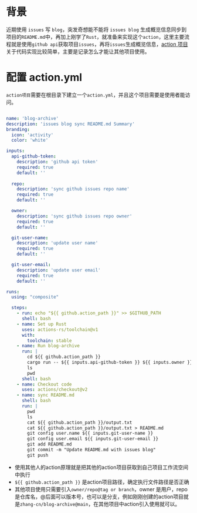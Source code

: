 # 背景
近期使用 `issues` 写 `blog`，突发奇想能不能将 `issues blog` 生成概览信息同步到项目的`README.md`中，再加上刚学了`Rust`，就准备来实现这个`action`，这里主要流程就是使用`github api`获取项目`issues`，再将`issues`生成概览信息，[action 项目](https://github.com/zhangwt-cn/blog-archive) 关于代码实现比较简单，主要是记录怎么才能让其他项目使用。

# 配置 action.yml
`action项目`需要在根目录下建立一个`action.yml`，并且这个项目需要是使用者能访问。
``` yml copy

name: 'blog-archive'
description: 'issues blog sync README.md Summary'
branding:
  icon: 'activity'
  color: 'white'

inputs:
  api-github-token:
    description: 'github api token'
    required: true
    default: ''
    
  repo:
    description: 'sync github issues repo name'
    required: true
    default: ''

  owner:
    description: 'sync github issues repo owner'
    required: true
    default: ''

  git-user-name:
    description: 'update user name'
    required: true
    default: ''

  git-user-email:
    description: 'update user email'
    required: true
    default: ''

runs:
  using: "composite"

  steps:
    - run: echo "${{ github.action_path }}" >> $GITHUB_PATH
      shell: bash
    - name: Set up Rust
      uses: actions-rs/toolchain@v1
      with:
        toolchain: stable 
    - name: Run blog-archive
      run: |
        cd ${{ github.action_path }}
        cargo run -- ${{ inputs.api-github-token }} ${{ inputs.owner }} ${{ inputs.repo }}
        ls
        pwd
      shell: bash
    - name: Checkout code
      uses: actions/checkout@v2
    - name: sync README.md
      shell: bash
      run: |
        pwd
        ls
        cat ${{ github.action_path }}/output.txt
        cat ${{ github.action_path }}/output.txt > README.md
        git config user.name ${{ inputs.git-user-name }}
        git config user.email ${{ inputs.git-user-email }}
        git add README.md
        git commit -m "Update README.md with issues blog"
        git push
```
- 使用其他人的action原理就是把其他的action项目获取到自己项目工作流空间中执行
- `${{ github.action_path }}` 是action项目路径，确定执行文件路径是否正确
- 其他项目使用只需要引入`owner/repo@tag or branch`，owner 是用户，repo 是仓库名，@后面可以版本号，也可以是分支，例如刚刚创建的action项目就是`zhang-cn/blog-archive@main`，在其他项目中action引入使用就可以。
